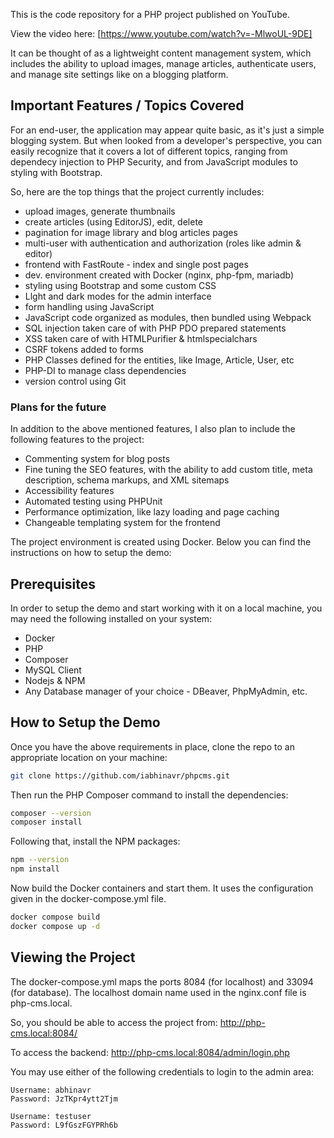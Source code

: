 This is the code repository for a PHP project published on YouTube.

View the video here: [https://www.youtube.com/watch?v=-MlwoUL-9DE]

It can be thought of as a lightweight content management system, which includes the ability to upload images, manage articles, authenticate users, and manage site settings like on a blogging platform.

## Important Features / Topics Covered

For an end-user, the application may appear quite basic, as it's just a simple blogging system. But when looked from a developer's perspective, you can easily recognize that it covers a lot of different topics, ranging from dependecy injection to PHP Security, and from JavaScript modules to styling with Bootstrap.

So, here are the top things that the project currently includes:

- upload images, generate thumbnails
- create articles (using EditorJS), edit, delete
- pagination for image library and blog articles pages
- multi-user with authentication and authorization (roles like admin & editor)
- frontend with FastRoute - index and single post pages
- dev. environment created with Docker (nginx, php-fpm, mariadb)
- styling using Bootstrap and some custom CSS
- Llght and dark modes for the admin interface
- form handling using JavaScript
- JavaScript code organized as modules, then bundled using Webpack
- SQL injection taken care of with PHP PDO prepared statements
- XSS taken care of with HTMLPurifier & htmlspecialchars
- CSRF tokens added to forms
- PHP Classes defined for the entities, like Image, Article, User, etc
- PHP-DI to manage class dependencies
- version control using Git

### Plans for the future

In addition to the above mentioned features, I also plan to include the following features to the project:

- Commenting system for blog posts
- Fine tuning the SEO features, with the ability to add custom title, meta description, schema markups, and XML sitemaps
- Accessibility features
- Automated testing using PHPUnit
- Performance optimization, like lazy loading and page caching
- Changeable templating system for the frontend


The project environment is created using Docker. Below you can find the instructions on how to setup the demo:

## Prerequisites

In order to setup the demo and start working with it on a local machine, you may need the following installed on your system:

- Docker
- PHP
- Composer
- MySQL Client
- Nodejs & NPM
- Any Database manager of your choice - DBeaver, PhpMyAdmin, etc.

## How to Setup the Demo

Once you have the above requirements in place, clone the repo to an appropriate location on your machine:

```sh
git clone https://github.com/iabhinavr/phpcms.git
```

Then run the PHP Composer command to install the dependencies:

```sh
composer --version
composer install
```

Following that, install the NPM packages:

```sh
npm --version
npm install
```

Now build the Docker containers and start them. It uses the configuration given in the docker-compose.yml file.

```sh
docker compose build
docker compose up -d
```

## Viewing the Project

The docker-compose.yml maps the ports 8084 (for localhost) and 33094 (for database). The localhost domain name used in the nginx.conf file is php-cms.local.

So, you should be able to access the project from: http://php-cms.local:8084/

To access the backend: http://php-cms.local:8084/admin/login.php

You may use either of the following credentials to login to the admin area:

```
Username: abhinavr
Password: JzTKpr4ytt2Tjm

Username: testuser
Password: L9fGszFGYPRh6b
```